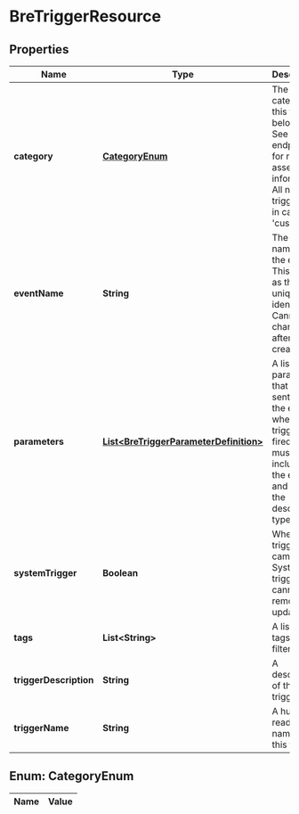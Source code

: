 
# BreTriggerResource

## Properties
Name | Type | Description | Notes
------------ | ------------- | ------------- | -------------
**category** | [**CategoryEnum**](#CategoryEnum) | The category this trigger belongs to. See endpoints for related asset information. All new triggers are in category &#39;custom&#39; |  [optional]
**eventName** | **String** | The unique name for the event. This serves as the unique identifier. Cannot be changed after creation | 
**parameters** | [**List&lt;BreTriggerParameterDefinition&gt;**](BreTriggerParameterDefinition.md) | A list of parameters that will be sent with the event when the trigger is fired. These must be included in the event and match the described types |  [optional]
**systemTrigger** | **Boolean** | Where this trigger came from. System triggers cannot be removed or updated |  [optional]
**tags** | **List&lt;String&gt;** | A list of tags for filtering |  [optional]
**triggerDescription** | **String** | A description of the trigger | 
**triggerName** | **String** | A human readable name for this trigger | 


<a name="CategoryEnum"></a>
## Enum: CategoryEnum
Name | Value
---- | -----



